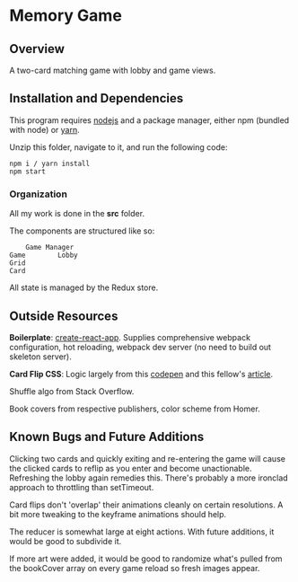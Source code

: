 # Memory Game

## Overview

A two-card matching game with lobby and game views.

## Installation and Dependencies

This program requires [nodejs](https://nodejs.org/en/download/) and a package manager, either npm (bundled with node) or [yarn](https://yarnpkg.com/lang/en/docs/install/).

Unzip this folder, navigate to it, and run the following code:
````
npm i / yarn install
npm start
````

### Organization

All my work is done in the **src** folder. 

The components are structured like so:

        Game Manager
    Game        Lobby
    Grid
    Card

All state is managed by the Redux store. 

## Outside Resources

**Boilerplate**: [create-react-app](https://github.com/facebook/create-react-app). Supplies comprehensive webpack configuration, hot reloading, webpack dev server (no need to build out skeleton server). 

**Card Flip CSS**: Logic largely from this [codepen](https://codepen.io/hermantnet/pen/KgmLzy) and this fellow's [article](https://davidwalsh.name/css-flip).

Shuffle algo from Stack Overflow.

Book covers from respective publishers, color scheme from Homer. 

## Known Bugs and Future Additions

Clicking two cards and quickly exiting and re-entering the game will cause the clicked cards to reflip as you enter and become unactionable. Refreshing the lobby again remedies this. There's probably a more ironclad approach to throttling than setTimeout.

Card flips don't 'overlap' their animations cleanly on certain resolutions. A bit more tweaking to the keyframe animations should help.

The reducer is somewhat large at eight actions. With future additions, it would be good to subdivide it. 

If more art were added, it would be good to randomize what's pulled from the bookCover array on every game reload so fresh images appear.


